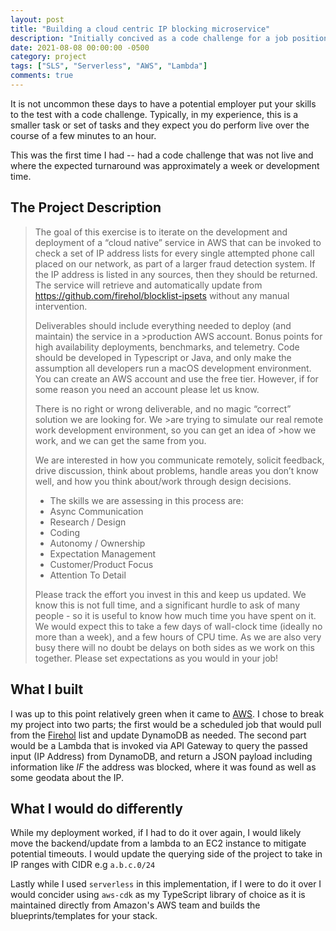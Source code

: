 ```yaml
---
layout: post
title: "Building a cloud centric IP blocking microservice"
description: "Initially concived as a code challenge for a job position."
date: 2021-08-08 00:00:00 -0500
category: project
tags: ["SLS", "Serverless", "AWS", "Lambda"]
comments: true
---
```


It is not uncommon these days to have a potential employer put your skills to the test with a code challenge. Typically, in my experience, this is a smaller task or set of tasks and they expect you do perform live over the course of a few minutes to an hour.

This was the first time I had -- had a code challenge that was not live and where the expected turnaround was approximately a week or development time.

## The Project Description

> The goal of this exercise is to iterate on the development and deployment of a “cloud native” service in AWS that can be invoked to check a set of IP address lists for every single attempted phone call placed on our network, as part of a larger fraud detection system. If the IP address is listed in any sources, then they should be returned.
> The service will retrieve and automatically update from https://github.com/firehol/blocklist-ipsets without any manual intervention.
>
> Deliverables should include everything needed to deploy (and maintain) the service in a >production AWS account.
> Bonus points for high availability deployments, benchmarks, and telemetry.
> Code should be developed in Typescript or Java, and only make the assumption all developers run a macOS development environment.
> You can create an AWS account and use the free tier. However, if for some reason you need an account please let us know.
>
> There is no right or wrong deliverable, and no magic “correct” solution we are looking for. We >are trying to simulate our real remote work development environment, so you can get an idea of >how we work, and we can get the same from you.
>
> We are interested in how you communicate remotely, solicit feedback, drive discussion, think about problems, handle areas you don’t know well, and how you think about/work through design decisions.
>
> - The skills we are assessing in this process are:
> - Async Communication
> - Research / Design
> - Coding
> - Autonomy / Ownership
> - Expectation Management
> - Customer/Product Focus
> - Attention To Detail
>
> Please track the effort you invest in this and keep us updated. We know this is not full time, and a significant hurdle to ask of many people - so it is useful to know how much time you have spent on it. We would expect this to take a few days of wall-clock time (ideally no more than a week), and a few hours of CPU time. As we are also very busy there will no doubt be delays on both sides as we work on this together. Please set expectations as you would in your job!

## What I built

I was up to this point relatively green when it came to [AWS](https://aws.amazon.com/). I chose to break my project into two parts; the first would be a scheduled job that would pull from the [Firehol](https://github.com/firehol/.blocklist-ipsets) list and update DynamoDB as needed. The second part would be a Lambda that is invoked via API Gateway to query the passed input (IP Address) from DynamoDB, and return a JSON payload including information like _IF_ the address was blocked, where it was found as well as some geodata about the IP.

## What I would do differently

While my deployment worked, if I had to do it over again, I would likely move the backend/update from a lambda to an EC2 instance to mitigate potential timeouts. I would update the querying side of the project to take in IP ranges with CIDR e.g `a.b.c.0/24`

Lastly while I used `serverless` in this implementation, if I were to do it over I would concider using `aws-cdk` as my TypeScript library of choice as it is maintained directly from Amazon's AWS team and builds the blueprints/templates for your stack.
